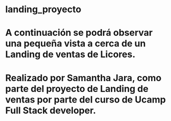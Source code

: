 # landing_proyecto


# A continuación se podrá observar una pequeña vista a cerca de un Landing de ventas de Licores.
# Realizado por Samantha Jara, como parte del proyecto de Landing de ventas por parte del curso de Ucamp Full Stack developer.